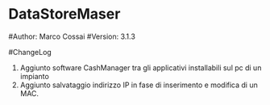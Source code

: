 # DataStoreMaser

#Author: Marco Cossai
#Version: 3.1.3

#ChangeLog
1. Aggiunto software CashManager tra gli applicativi installabili sul pc di un impianto
2. Aggiunto salvataggio indirizzo IP in fase di inserimento e modifica di un MAC.